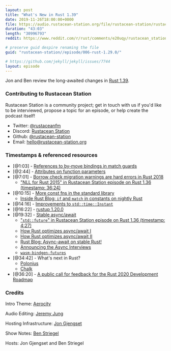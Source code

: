```yaml
---
layout: post
title: "What's New in Rust 1.39"
date: 2019-11-26T18:00:00+0000
file: https://audio.rustacean-station.org/file/rustacean-station/rustacean-station-e006-rust-1.39.0.mp3
duration: "43:03"
length: "30996793"
reddit: https://www.reddit.com/r/rust/comments/e20uqy/rustacean_station_podcast_whats_new_in_rust_139/

# preserve guid despire renaming the file
guid: "rustacean-station//episode/006-rust-1.29.0/"

# https://github.com/jekyll/jekyll/issues/7744
layout: episode
---
```


Jon and Ben review the long-awaited changes in [Rust 1.39](https://blog.rust-lang.org/2019/11/07/Rust-1.39.0.html).

### Contributing to Rustacean Station

<!-- You can probably leave this as-is -->

Rustacean Station is a community project; get in touch with us if you'd like to be interviewed, propose a topic for an episode, or help create the podcast itself!

 - Twitter: [@rustaceanfm](https://twitter.com/rustaceanfm)
 - Discord: [Rustacean Station](https://discord.gg/cHc3Gyc)
 - Github: [@rustacean-station](https://github.com/rustacean-station/)
 - Email: [hello@rustacean-station.org](mailto:hello@rustacean-station.org)

### Timestamps & referenced resources

- [@1:03] - [References to by-move bindings in match guards](https://blog.rust-lang.org/2019/11/07/Rust-1.39.0.html#references-to-by-move-bindings-in-match-guards)
- [@2:44] - [Attributes on function parameters](https://blog.rust-lang.org/2019/11/07/Rust-1.39.0.html#attributes-on-function-parameters)
- [@7:01] - [Borrow check migration warnings are hard errors in Rust 2018](https://blog.rust-lang.org/2019/11/07/Rust-1.39.0.html#borrow-check-migration-warnings-are-hard-errors-in-rust-2018)
    - ["NLL for Rust 2015" in Rustacean Station episode on Rust 1.36 (timestamp: 36:24)](https://rustacean-station.org/episode/000-rust-1.36.0/)
- [@10:15] - [More const fns in the standard library](https://blog.rust-lang.org/2019/11/07/Rust-1.39.0.html#more-const-fns-in-the-standard-library)
    - [Inside Rust Blog: `if` and `match` in constants on nightly Rust](https://blog.rust-lang.org/inside-rust/2019/11/25/const-if-match.html)
- [@14:16] - [Improvements to `std::time::Instant`](https://blog.rust-lang.org/2019/11/07/Rust-1.39.0.html#additions-to-the-standard-library)
- [@16:22] - [rustup 1.20.0](https://blog.rust-lang.org/2019/10/15/Rustup-1.20.0.html)
- [@19:32] - [Stable async/await](https://blog.rust-lang.org/2019/11/07/Rust-1.39.0.html#the-await-is-over,-async-fns-are-here)
    - ["`std::future`" in Rustacean Station episode on Rust 1.36 (timestamp: 4:27)](https://rustacean-station.org/episode/000-rust-1.36.0/)
    - [How Rust optimizes async/await I](https://tmandry.gitlab.io/blog/posts/optimizing-await-1/)
    - [How Rust optimizes async/await II](https://tmandry.gitlab.io/blog/posts/optimizing-await-2/)
    - [Rust Blog: Async-await on stable Rust!](https://blog.rust-lang.org/2019/11/07/Async-await-stable.html)
    - [Announcing the Async Interviews](https://smallcultfollowing.com/babysteps/blog/2019/11/22/announcing-the-async-interviews/)
    - [`wasm-bindgen-futures`](https://crates.io/crates/wasm-bindgen-futures)
- [@34:42] - What's next in Rust?
    - [Polonius](https://github.com/rust-lang/polonius)
    - [Chalk](https://github.com/rust-lang/chalk)
- [@36:20] - [A public call for feedback for the Rust 2020 Development Roadmap](https://blog.rust-lang.org/2019/10/29/A-call-for-blogs-2020.html)

### Credits

Intro Theme: [Aerocity](https://twitter.com/AerocityMusic)

Audio Editing: [Jeremy Jung](https://www.softwaresessions.com)

Hosting Infrastructure: [Jon Gjengset](https://twitter.com/jonhoo/)

Show Notes: [Ben Striegel](https://twitter.com/bstrie/)

Hosts: Jon Gjengset and Ben Striegel
